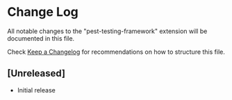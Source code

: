 # Change Log

All notable changes to the "pest-testing-framework" extension will be documented in this file.

Check [Keep a Changelog](http://keepachangelog.com/) for recommendations on how to structure this file.

## [Unreleased]

- Initial release